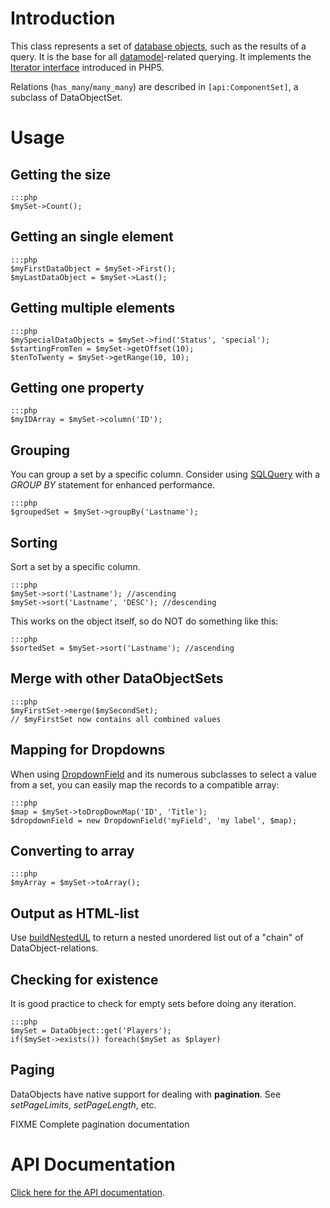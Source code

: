 # Introduction

This class represents a set of [database objects](dataobject), such as the results of a query. It is the base for all
[datamodel](datamodel)-related querying. It implements the [Iterator
interface](http://php.net/manual/en/language.oop5.iterations.php) introduced in PHP5.

Relations (`has_many`/`many_many`) are described in `[api:ComponentSet]`, a subclass of DataObjectSet.

# Usage

## Getting the size

	:::php
	$mySet->Count();

## Getting an single element

	:::php
	$myFirstDataObject = $mySet->First();
	$myLastDataObject = $mySet->Last();


## Getting multiple elements

	:::php
	$mySpecialDataObjects = $mySet->find('Status', 'special');
	$startingFromTen = $mySet->getOffset(10);
	$tenToTwenty = $mySet->getRange(10, 10);


## Getting one property

	:::php
	$myIDArray = $mySet->column('ID');

## Grouping

You can group a set by a specific column. Consider using [SQLQuery](SQLQuery) with a *GROUP BY* statement for enhanced
performance.

	:::php
	$groupedSet = $mySet->groupBy('Lastname');

## Sorting

Sort a set by a specific column. 

	:::php
	$mySet->sort('Lastname'); //ascending
	$mySet->sort('Lastname', 'DESC'); //descending

This works on the object itself, so do NOT do something like this:

	:::php
	$sortedSet = $mySet->sort('Lastname'); //ascending

## Merge with other DataObjectSets

	:::php
	$myFirstSet->merge($mySecondSet);
	// $myFirstSet now contains all combined values


## Mapping for Dropdowns

When using [DropdownField](DropdownField) and its numerous subclasses to select a value from a set, you can easily map
the records to a compatible array:

	:::php
	$map = $mySet->toDropDownMap('ID', 'Title');
	$dropdownField = new DropdownField('myField', 'my label', $map);


## Converting to array

	:::php
	$myArray = $mySet->toArray();

## Output as HTML-list

Use [buildNestedUL](http://doc.silverstripe.com/assets/classes/default/DataObjectSet.html#buildNestedUL) to return a
nested unordered list out of a "chain" of DataObject-relations.

## Checking for existence

It is good practice to check for empty sets before doing any iteration.

	:::php
	$mySet = DataObject::get('Players');
	if($mySet->exists()) foreach($mySet as $player)

## Paging

DataObjects have native support for dealing with **pagination**.
See *setPageLimits*, *setPageLength*, etc.

FIXME Complete pagination documentation


# API Documentation

[Click here for the API documentation](http://api.silverstripe.org/trunk/sapphire/DataObjectSet.html).
